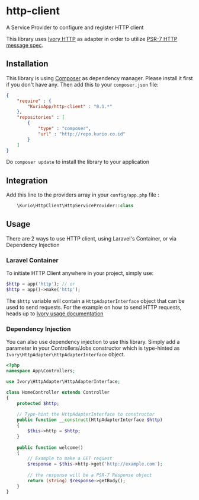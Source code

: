 # http-client
A Service Provider to configure and register HTTP client

This library uses [Ivory HTTP](https://github.com/egeloen/ivory-http-adapter) as adapter in order to utilize [PSR-7 HTTP message spec](http://www.php-fig.org/psr/psr-7/).

## Installation
This library is using [Composer](https://getcomposer.org/) as dependency manager. Please install it first if you don't have any. Then add this to your `composer.json` file:

```json
{
    "require" : {
        "KurioApp/http-client" : "0.1.*"
    },
    "repositories" : [
        {
            "type" : "composer",
            "url" : "http://repo.kurio.co.id"
        }
    ]
}
```

Do `composer update` to install the library to your application

## Integration

Add this line to the providers array in your `config/app.php` file :

```php
    \Kurio\HttpClient\HttpServiceProvider::class
```

## Usage
There are 2 ways to use HTTP client, using Laravel's Container, or via Dependency Injection

### Laravel Container
To initiate HTTP Client anywhere in your project, simply use:

```php
$http = app('http'); // or
$http = app()->make('http');
```

The `$http` variable will contain a `HttpAdapterInterface` object that can be used to send requests. For the example on how to send HTTP requests, heads up to [Ivory usage documentation](https://github.com/egeloen/ivory-http-adapter/blob/master/doc/usage.md)

### Dependency Injection

You can also use dependency injection to use this library. Simply add a parameter in your Controllers/Jobs constructor which is type-hinted as `Ivory\HttpAdapter\HttpAdapterInterface` object.

```php
<?php
namespace App\Controllers;

use Ivory\HttpAdapter\HttpAdapterInterface;

class HomeController extends Controller
{
    protected $http;
    
    // Type-hint the HttpAdapterInterface to constructor
    public function __construct(HttpAdapterInterface $http)
    {
        $this->http = $http;
    }
    
    public function welcome()
    {
        // Example to make a GET request
        $response = $this->http->get('http://example.com');
        
        // the response will be a PSR-7 Response object
        return (string) $response->getBody();
    }
}
```
